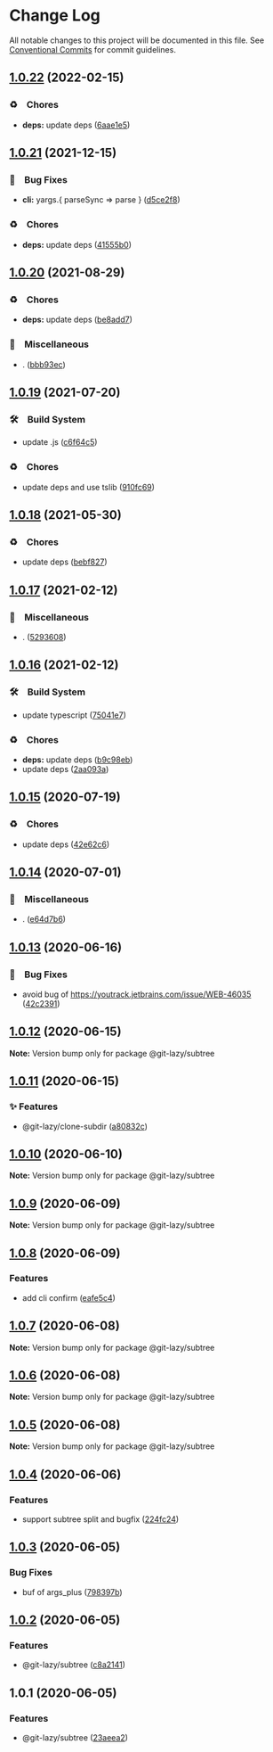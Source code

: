 # Change Log

All notable changes to this project will be documented in this file.
See [Conventional Commits](https://conventionalcommits.org) for commit guidelines.

## [1.0.22](https://github.com/bluelovers/ws-git-lazy/compare/@git-lazy/subtree@1.0.21...@git-lazy/subtree@1.0.22) (2022-02-15)


### ♻️　Chores

* **deps:** update deps ([6aae1e5](https://github.com/bluelovers/ws-git-lazy/commit/6aae1e528b3fcdccd0d8458b7f3fa1006727918e))





## [1.0.21](https://github.com/bluelovers/ws-git-lazy/compare/@git-lazy/subtree@1.0.20...@git-lazy/subtree@1.0.21) (2021-12-15)


### 🐛　Bug Fixes

* **cli:** yargs.{ parseSync => parse } ([d5ce2f8](https://github.com/bluelovers/ws-git-lazy/commit/d5ce2f88fce3e9103035dd63fe6be9e3a3787a7b))


### ♻️　Chores

* **deps:** update deps ([41555b0](https://github.com/bluelovers/ws-git-lazy/commit/41555b057f607358bfc81ef6cd0e4b087ef76fba))





## [1.0.20](https://github.com/bluelovers/ws-git-lazy/compare/@git-lazy/subtree@1.0.19...@git-lazy/subtree@1.0.20) (2021-08-29)


### ♻️　Chores

* **deps:** update deps ([be8add7](https://github.com/bluelovers/ws-git-lazy/commit/be8add78b800730f5056f777b1a94dcf329801ea))


### 🔖　Miscellaneous

* . ([bbb93ec](https://github.com/bluelovers/ws-git-lazy/commit/bbb93ec9a79777d144f8e61fd162f5771bb11e34))





## [1.0.19](https://github.com/bluelovers/ws-git-lazy/compare/@git-lazy/subtree@1.0.18...@git-lazy/subtree@1.0.19) (2021-07-20)


### 🛠　Build System

* update .js ([c6f64c5](https://github.com/bluelovers/ws-git-lazy/commit/c6f64c52d8aafa63d2e4424bdc36192fe413733f))


### ♻️　Chores

* update deps and use tslib ([910fc69](https://github.com/bluelovers/ws-git-lazy/commit/910fc69537675a16bd0c27bf8d6878196eee51d6))





## [1.0.18](https://github.com/bluelovers/ws-git-lazy/compare/@git-lazy/subtree@1.0.17...@git-lazy/subtree@1.0.18) (2021-05-30)


### ♻️　Chores

* update deps ([bebf827](https://github.com/bluelovers/ws-git-lazy/commit/bebf827337a43b26600b329275000e43bc9707a7))





## [1.0.17](https://github.com/bluelovers/ws-git-lazy/compare/@git-lazy/subtree@1.0.16...@git-lazy/subtree@1.0.17) (2021-02-12)


### 🔖　Miscellaneous

* . ([5293608](https://github.com/bluelovers/ws-git-lazy/commit/529360849e1fb6e74278be035363614635572081))





## [1.0.16](https://github.com/bluelovers/ws-git-lazy/compare/@git-lazy/subtree@1.0.15...@git-lazy/subtree@1.0.16) (2021-02-12)


### 🛠　Build System

* update typescript ([75041e7](https://github.com/bluelovers/ws-git-lazy/commit/75041e75065a74f02f1d0dd61d72bd83544414cd))


### ♻️　Chores

* **deps:** update deps ([b9c98eb](https://github.com/bluelovers/ws-git-lazy/commit/b9c98ebff556f7eb0e62dd8bb7889fd43e9698c4))
* update deps ([2aa093a](https://github.com/bluelovers/ws-git-lazy/commit/2aa093a3e2d4f7b4cdb880d2120afb9499278788))





## [1.0.15](https://github.com/bluelovers/ws-git-lazy/compare/@git-lazy/subtree@1.0.14...@git-lazy/subtree@1.0.15) (2020-07-19)


### ♻️　Chores

* update deps ([42e62c6](https://github.com/bluelovers/ws-git-lazy/commit/42e62c6daeaeff1f24a20f54390d1318815cdc18))





## [1.0.14](https://github.com/bluelovers/ws-git-lazy/compare/@git-lazy/subtree@1.0.13...@git-lazy/subtree@1.0.14) (2020-07-01)


### 🔖　Miscellaneous

* . ([e64d7b6](https://github.com/bluelovers/ws-git-lazy/commit/e64d7b630e602b519955a36b77bdc0dd7de6d981))





## [1.0.13](https://github.com/bluelovers/ws-git-lazy/compare/@git-lazy/subtree@1.0.12...@git-lazy/subtree@1.0.13) (2020-06-16)


### 🐛　Bug Fixes

*  avoid bug of https://youtrack.jetbrains.com/issue/WEB-46035 ([42c2391](https://github.com/bluelovers/ws-git-lazy/commit/42c2391bfed977aa4bbb0f3cb9304e4537e43103))





## [1.0.12](https://github.com/bluelovers/ws-git-lazy/compare/@git-lazy/subtree@1.0.11...@git-lazy/subtree@1.0.12) (2020-06-15)

**Note:** Version bump only for package @git-lazy/subtree





## [1.0.11](https://github.com/bluelovers/ws-git-lazy/compare/@git-lazy/subtree@1.0.10...@git-lazy/subtree@1.0.11) (2020-06-15)


### ✨ Features

*  @git-lazy/clone-subdir ([a80832c](https://github.com/bluelovers/ws-git-lazy/commit/a80832c60115ebaacf21ed2f890c45888f0efadf))





## [1.0.10](https://github.com/bluelovers/ws-git-lazy/compare/@git-lazy/subtree@1.0.9...@git-lazy/subtree@1.0.10) (2020-06-10)

**Note:** Version bump only for package @git-lazy/subtree





## [1.0.9](https://github.com/bluelovers/ws-git-lazy/compare/@git-lazy/subtree@1.0.8...@git-lazy/subtree@1.0.9) (2020-06-09)

**Note:** Version bump only for package @git-lazy/subtree





## [1.0.8](https://github.com/bluelovers/ws-git-lazy/compare/@git-lazy/subtree@1.0.7...@git-lazy/subtree@1.0.8) (2020-06-09)


### Features

* add cli confirm ([eafe5c4](https://github.com/bluelovers/ws-git-lazy/commit/eafe5c4abd29dbbf7f486ca7d4ff58ca4b7e4690))





## [1.0.7](https://github.com/bluelovers/ws-git-lazy/compare/@git-lazy/subtree@1.0.6...@git-lazy/subtree@1.0.7) (2020-06-08)

**Note:** Version bump only for package @git-lazy/subtree





## [1.0.6](https://github.com/bluelovers/ws-git-lazy/compare/@git-lazy/subtree@1.0.5...@git-lazy/subtree@1.0.6) (2020-06-08)

**Note:** Version bump only for package @git-lazy/subtree





## [1.0.5](https://github.com/bluelovers/ws-git-lazy/compare/@git-lazy/subtree@1.0.4...@git-lazy/subtree@1.0.5) (2020-06-08)

**Note:** Version bump only for package @git-lazy/subtree





## [1.0.4](https://github.com/bluelovers/ws-git-lazy/compare/@git-lazy/subtree@1.0.3...@git-lazy/subtree@1.0.4) (2020-06-06)


### Features

* support subtree split and bugfix ([224fc24](https://github.com/bluelovers/ws-git-lazy/commit/224fc242350352a5ea1af3a96d097b086871a6b2))





## [1.0.3](https://github.com/bluelovers/ws-git-lazy/compare/@git-lazy/subtree@1.0.2...@git-lazy/subtree@1.0.3) (2020-06-05)


### Bug Fixes

* buf of args_plus ([798397b](https://github.com/bluelovers/ws-git-lazy/commit/798397bcc38106206db885c05d653c8414dd6082))





## [1.0.2](https://github.com/bluelovers/ws-git-lazy/compare/@git-lazy/subtree@1.0.1...@git-lazy/subtree@1.0.2) (2020-06-05)


### Features

* @git-lazy/subtree ([c8a2141](https://github.com/bluelovers/ws-git-lazy/commit/c8a21417c8e5ce4fb4cbd0b1e363c7f08d9a2a99))





## 1.0.1 (2020-06-05)


### Features

* @git-lazy/subtree ([23aeea2](https://github.com/bluelovers/ws-git-lazy/commit/23aeea214829dacf4cb60913afd1987eebb68cdc))
